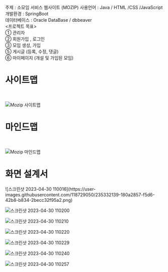 주제 : 소모임 서비스 웹사이트 (MOZIP)
사용언어 : Java / HTML /CSS /JavaScript<br>
개발환경 : SpringBoot<br>
데이터베이스 : Oracle DataBase / dbbeaver<br>
<프로젝트 목표><br> 
① 관리자<br>
② 회원가입 , 로그인<br>
③ 모임 생성, 가입<br>
⑤ 게시글 (등록, 수정, 댓글)<br>
⑥ 마이페이지 (개설 및 가입된 모임)<br>

<h1>사이트맵</h2>
<br>

![Mozip 사이트맵](https://user-images.githubusercontent.com/129242618/235331848-895dd583-0d0f-48e6-8e94-bef5c54396d3.jpg)

<h1>마인드맵</h2>
<br>

![Mozip 마인드맵](https://user-images.githubusercontent.com/129242618/235331911-1926cc0a-b031-4047-97db-4daad711a46c.jpg)

<h1>화면 설계서</h1>
![스크린샷 2023-04-30 110016](https://user-images.githubusercontent.com/118729050/235332139-180a2857-f5d6-42b8-b834-2becc32f95a2.png)

![스크린샷 2023-04-30 110200](https://user-images.githubusercontent.com/118729050/235332149-b8ff93d8-e123-4e70-a57a-b404f57c7391.png)

![스크린샷 2023-04-30 110210](https://user-images.githubusercontent.com/118729050/235332154-ce8e8294-226d-41ae-b18a-da4971ba8122.png)

![스크린샷 2023-04-30 110220](https://user-images.githubusercontent.com/118729050/235332158-06f37e37-4c8c-4383-a5f5-f2ff06dc4da1.png)

![스크린샷 2023-04-30 110229](https://user-images.githubusercontent.com/118729050/235332161-be14e092-edba-4865-8166-e13523371ece.png)

![스크린샷 2023-04-30 110240](https://user-images.githubusercontent.com/118729050/235332164-9e784667-6995-40ed-9a5c-f1fda63a65fd.png)

![스크린샷 2023-04-30 110257](https://user-images.githubusercontent.com/118729050/235332169-d0f9238a-93b6-4e22-907c-ae9ddae9e6f0.png)

